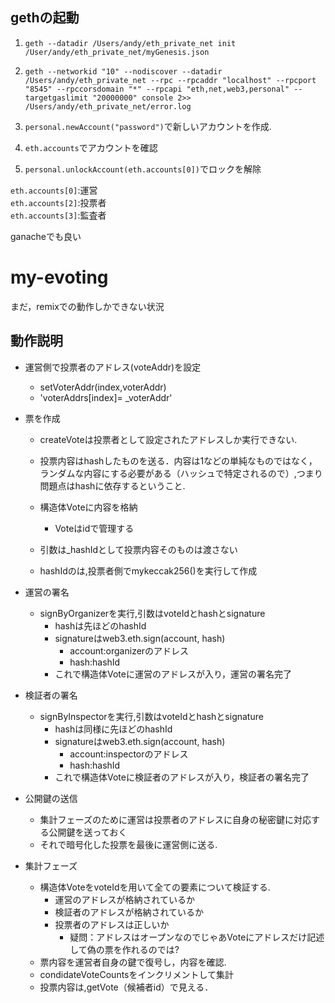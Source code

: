 ## gethの起動
1. `geth --datadir /Users/andy/eth_private_net init /User/andy/eth_private_net/myGenesis.json`  

1. `geth --networkid "10" --nodiscover --datadir /Users/andy/eth_private_net --rpc --rpcaddr "localhost" --rpcport "8545" --rpccorsdomain "*" --rpcapi "eth,net,web3,personal" --targetgaslimit "20000000" console 2>> /Users/andy/eth_private_net/error.log`  

1. `personal.newAccount("password")`で新しいアカウントを作成.  
1. `eth.accounts`でアカウントを確認  
1. `personal.unlockAccount(eth.accounts[0])`でロックを解除  

`eth.accounts[0]`:運営   
`eth.accounts[2]`:投票者  
`eth.accounts[3]`:監査者  

ganacheでも良い

# my-evoting
まだ，remixでの動作しかできない状況

## 動作説明

- 運営側で投票者のアドレス(voteAddr)を設定
  - setVoterAddr(index,voterAddr)
  - 'voterAddrs[index]= _voterAddr' 

- 票を作成
  - createVoteは投票者として設定されたアドレスしか実行できない.
  - 投票内容はhashしたものを送る．内容は1などの単純なものではなく，ランダムな内容にする必要がある（ハッシュで特定されるので）,つまり問題点はhashに依存するということ.
  
  - 構造体Voteに内容を格納
    - Voteはidで管理する
  - 引数は_hashIdとして投票内容そのものは渡さない
  - hashIdのは,投票者側でmykeccak256()を実行して作成
  
- 運営の署名
  - signByOrganizerを実行,引数はvoteIdとhashとsignature
    - hashは先ほどのhashId
    - signatureはweb3.eth.sign(account, hash)
      - account:organizerのアドレス
      - hash:hashId
    - これで構造体Voteに運営のアドレスが入り，運営の署名完了
    
- 検証者の署名
  - signByInspectorを実行,引数はvoteIdとhashとsignature
    - hashは同様に先ほどのhashId
    - signatureはweb3.eth.sign(account, hash)
      - account:inspectorのアドレス
      - hash:hashId
    - これで構造体Voteに検証者のアドレスが入り，検証者の署名完了
  
- 公開鍵の送信
  - 集計フェーズのために運営は投票者のアドレスに自身の秘密鍵に対応する公開鍵を送っておく
  - それで暗号化した投票を最後に運営側に送る.
  
- 集計フェーズ
  - 構造体VoteをvoteIdを用いて全ての要素について検証する.
    - 運営のアドレスが格納されているか
    - 検証者のアドレスが格納されているか
    - 投票者のアドレスは正しいか
      - 疑問：アドレスはオープンなのでじゃあVoteにアドレスだけ記述して偽の票を作れるのでは?
  - 票内容を運営者自身の鍵で復号し，内容を確認.
  - condidateVoteCountsをインクリメントして集計
  - 投票内容は,getVote（候補者id）で見える．
    
    
    
    
